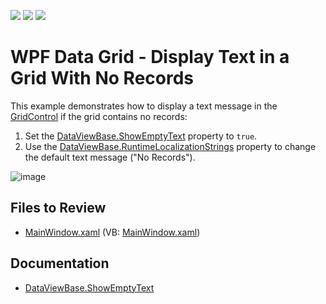 <!-- default badges list -->
![](https://img.shields.io/endpoint?url=https://codecentral.devexpress.com/api/v1/VersionRange/128649877/22.2.2%2B)
[![](https://img.shields.io/badge/Open_in_DevExpress_Support_Center-FF7200?style=flat-square&logo=DevExpress&logoColor=white)](https://supportcenter.devexpress.com/ticket/details/E1786)
[![](https://img.shields.io/badge/📖_How_to_use_DevExpress_Examples-e9f6fc?style=flat-square)](https://docs.devexpress.com/GeneralInformation/403183)
<!-- default badges end -->

# WPF Data Grid - Display Text in a Grid With No Records

This example demonstrates how to display a text message in the [GridControl](https://docs.devexpress.com/WPF/DevExpress.Xpf.Grid.GridControl) if the grid contains no records:

1. Set the [DataViewBase.ShowEmptyText](https://docs.devexpress.com/WPF/DevExpress.Xpf.Grid.DataViewBase.ShowEmptyText) property to `true`.
2. Use the [DataViewBase.RuntimeLocalizationStrings](https://docs.devexpress.com/WPF/DevExpress.Xpf.Grid.DataViewBase.RuntimeLocalizationStrings) property to change the default text message ("No Records").

![image](https://github.com/AndreySlabov/how-to-display-a-line-when-the-dxgrid-doesnt-include-any-record-e1786/assets/65009440/a5ca8e92-1295-4e18-973f-b36a2f9b813f)

## Files to Review

* [MainWindow.xaml](./CS/GridExample/MainWindow.xaml) (VB: [MainWindow.xaml](./VB/GridExample/MainWindow.xaml))

## Documentation

* [DataViewBase.ShowEmptyText](https://docs.devexpress.com/WPF/DevExpress.Xpf.Grid.DataViewBase.ShowEmptyText)
